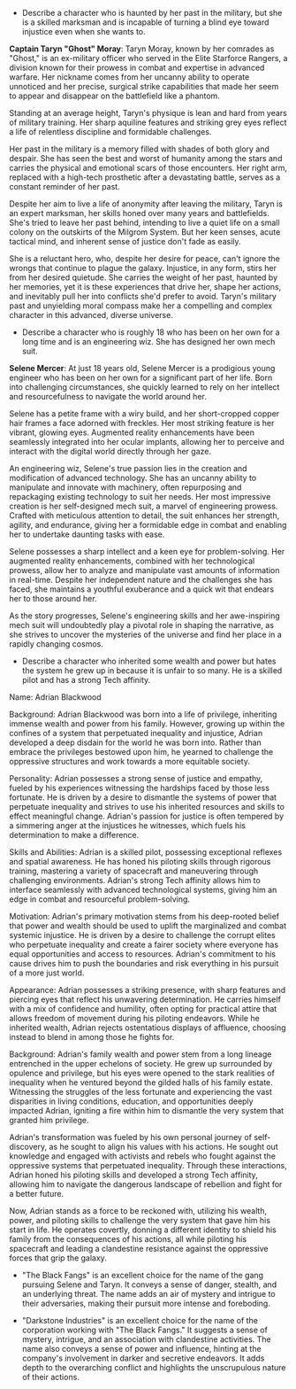 * Describe a character who is haunted by her past in the military, but she is a skilled marksman and is incapable of turning a blind eye toward injustice even when she wants to.

**Captain Taryn "Ghost" Moray**: Taryn Moray, known by her comrades as "Ghost," is an ex-military officer who served in the Elite Starforce Rangers, a division known for their prowess in combat and expertise in advanced warfare. Her nickname comes from her uncanny ability to operate unnoticed and her precise, surgical strike capabilities that made her seem to appear and disappear on the battlefield like a phantom.

Standing at an average height, Taryn's physique is lean and hard from years of military training. Her sharp aquiline features and striking grey eyes reflect a life of relentless discipline and formidable challenges.

Her past in the military is a memory filled with shades of both glory and despair. She has seen the best and worst of humanity among the stars and carries the physical and emotional scars of those encounters. Her right arm, replaced with a high-tech prosthetic after a devastating battle, serves as a constant reminder of her past.

Despite her aim to live a life of anonymity after leaving the military, Taryn is an expert marksman, her skills honed over many years and battlefields. She's tried to leave her past behind, intending to live a quiet life on a small colony on the outskirts of the Milgrom System. But her keen senses, acute tactical mind, and inherent sense of justice don't fade as easily.

She is a reluctant hero, who, despite her desire for peace, can't ignore the wrongs that continue to plague the galaxy. Injustice, in any form, stirs her from her desired quietude. She carries the weight of her past, haunted by her memories, yet it is these experiences that drive her, shape her actions, and inevitably pull her into conflicts she'd prefer to avoid. Taryn's military past and unyielding moral compass make her a compelling and complex character in this advanced, diverse universe.

* Describe a character who is roughly 18 who has been on her own for a long time and is an engineering wiz.  She has designed her own mech suit.

**Selene Mercer**: At just 18 years old, Selene Mercer is a prodigious young engineer who has been on her own for a significant part of her life. Born into challenging circumstances, she quickly learned to rely on her intellect and resourcefulness to navigate the world around her.

Selene has a petite frame with a wiry build, and her short-cropped copper hair frames a face adorned with freckles. Her most striking feature is her vibrant, glowing eyes. Augmented reality enhancements have been seamlessly integrated into her ocular implants, allowing her to perceive and interact with the digital world directly through her gaze.

An engineering wiz, Selene's true passion lies in the creation and modification of advanced technology. She has an uncanny ability to manipulate and innovate with machinery, often repurposing and repackaging existing technology to suit her needs. Her most impressive creation is her self-designed mech suit, a marvel of engineering prowess. Crafted with meticulous attention to detail, the suit enhances her strength, agility, and endurance, giving her a formidable edge in combat and enabling her to undertake daunting tasks with ease.

Selene possesses a sharp intellect and a keen eye for problem-solving. Her augmented reality enhancements, combined with her technological prowess, allow her to analyze and manipulate vast amounts of information in real-time. Despite her independent nature and the challenges she has faced, she maintains a youthful exuberance and a quick wit that endears her to those around her.

As the story progresses, Selene's engineering skills and her awe-inspiring mech suit will undoubtedly play a pivotal role in shaping the narrative, as she strives to uncover the mysteries of the universe and find her place in a rapidly changing cosmos.

* Describe a character who inherited some wealth and power but hates the system he grew up in because it is unfair to so many.  He is a skilled pilot and has a strong Tech affinity.

Name: Adrian Blackwood

Background: Adrian Blackwood was born into a life of privilege, inheriting immense wealth and power from his family. However, growing up within the confines of a system that perpetuated inequality and injustice, Adrian developed a deep disdain for the world he was born into. Rather than embrace the privileges bestowed upon him, he yearned to challenge the oppressive structures and work towards a more equitable society.

Personality: Adrian possesses a strong sense of justice and empathy, fueled by his experiences witnessing the hardships faced by those less fortunate. He is driven by a desire to dismantle the systems of power that perpetuate inequality and strives to use his inherited resources and skills to effect meaningful change. Adrian's passion for justice is often tempered by a simmering anger at the injustices he witnesses, which fuels his determination to make a difference.

Skills and Abilities: Adrian is a skilled pilot, possessing exceptional reflexes and spatial awareness. He has honed his piloting skills through rigorous training, mastering a variety of spacecraft and maneuvering through challenging environments. Adrian's strong Tech affinity allows him to interface seamlessly with advanced technological systems, giving him an edge in combat and resourceful problem-solving.

Motivation: Adrian's primary motivation stems from his deep-rooted belief that power and wealth should be used to uplift the marginalized and combat systemic injustice. He is driven by a desire to challenge the corrupt elites who perpetuate inequality and create a fairer society where everyone has equal opportunities and access to resources. Adrian's commitment to his cause drives him to push the boundaries and risk everything in his pursuit of a more just world.

Appearance: Adrian possesses a striking presence, with sharp features and piercing eyes that reflect his unwavering determination. He carries himself with a mix of confidence and humility, often opting for practical attire that allows freedom of movement during his piloting endeavors. While he inherited wealth, Adrian rejects ostentatious displays of affluence, choosing instead to blend in among those he fights for.

Background: Adrian's family wealth and power stem from a long lineage entrenched in the upper echelons of society. He grew up surrounded by opulence and privilege, but his eyes were opened to the stark realities of inequality when he ventured beyond the gilded halls of his family estate. Witnessing the struggles of the less fortunate and experiencing the vast disparities in living conditions, education, and opportunities deeply impacted Adrian, igniting a fire within him to dismantle the very system that granted him privilege.

Adrian's transformation was fueled by his own personal journey of self-discovery, as he sought to align his values with his actions. He sought out knowledge and engaged with activists and rebels who fought against the oppressive systems that perpetuated inequality. Through these interactions, Adrian honed his piloting skills and developed a strong Tech affinity, allowing him to navigate the dangerous landscape of rebellion and fight for a better future.

Now, Adrian stands as a force to be reckoned with, utilizing his wealth, power, and piloting skills to challenge the very system that gave him his start in life. He operates covertly, donning a different identity to shield his family from the consequences of his actions, all while piloting his spacecraft and leading a clandestine resistance against the oppressive forces that grip the galaxy.

* "The Black Fangs" is an excellent choice for the name of the gang pursuing Selene and Taryn. It conveys a sense of danger, stealth, and an underlying threat. The name adds an air of mystery and intrigue to their adversaries, making their pursuit more intense and foreboding.

* "Darkstone Industries" is an excellent choice for the name of the corporation working with "The Black Fangs." It suggests a sense of mystery, intrigue, and an association with clandestine activities. The name also conveys a sense of power and influence, hinting at the company's involvement in darker and secretive endeavors. It adds depth to the overarching conflict and highlights the unscrupulous nature of their actions.